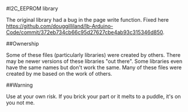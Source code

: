 #I2C_EEPROM library

The original library had a bug in the page write function. Fixed here https://github.com/douggilliland/lb-Arduino-Code/commit/372eb734cb66c95d27627cbe4ab93c315346d850.

##Ownership

Some of these files (particularly libraries) were created by others. There may be newer versions of these libraries "out there". Some libraries even have the same names but don't work the same. Many of these files were created by me based on the work of others.

##Warning

Use at your own risk. If you brick your part or it melts to a puddle, it's on you not me.
